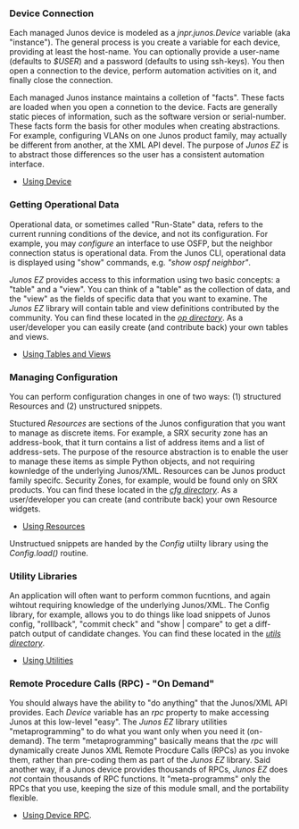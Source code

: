 ### Device Connection

Each managed Junos device is modeled as a _jnpr.junos.Device_ variable (aka "instance").  The general process is you create a variable for each device, providing at least the host-name.  You can optionally provide a user-name (defaults to _$USER_) and a password (defaults to using ssh-keys).  You then open a connection to the device, perform automation activities on it, and finally close the connection.

Each managed Junos instance maintains a colletion of "facts".  These facts are loaded when you open a connetion to the device.  Facts are generally static pieces of information, such as the software version or serial-number.  These facts form the basis for other modules when creating abstractions.  For example, configuring VLANs on one Junos product family, may actually be different from another, at the XML API devel.  The purpose of _Junos EZ_ is to abstract those differences so the user has a consistent automation interface.

* [Using Device](device.md)

### Getting Operational Data

Operational data, or sometimes called "Run-State" data, refers to the current running conditions of the device, and not its configuration.  For example, you may _configure_ an interface to use OSFP, but the neighbor connection status is operational data.  From the Junos CLI, operational data is displayed using "show" commands, e.g. _"show ospf neighbor"_.

_Junos EZ_ provides access to this information using two basic concepts: a "table" and a "view".  You can think of a "table" as the collection of data, and the "view" as the fields of specific data that you want to examine.  The _Junos EZ_ library will contain table and view definitions contributed by the community.  You can find these located in the [_op directory_](../lib/jnpr/junos/op).  As a user/developer you can easily create (and contribute back) your own tables and views.  

* [Using Tables and Views](op/README.md)

### Managing Configuration

You can perform configuration changes in one of two ways: (1) structured Resources and (2) unstructured snippets.

Stuctured _Resources_ are sections of the Junos configuration that you want to manage as discrete items.  For example, a SRX security zone has an address-book, that it turn contains a list of address items and a list of address-sets.  The purpose of the resource abstraction is to enable the user to manage these items as simple Python objects, and not requiring kownledge of the underlying Junos/XML.  Resources can be Junos product family specifc.  Security Zones, for example, would be found only on SRX products.  You can find these located in the [_cfg directory_](../lib/jnpr/junos/cfg).  As a user/developer you can create (and contribute back) your own Resource widgets.

* [Using Resources](cfg/README.md)

Unstructued snippets are handed by the _Config_ utiilty library using the _Config.load()_ routine. 

### Utility Libraries

An application will often want to perform common fucntions, and again wihtout requiring knowledge of the underlying Junos/XML.  The Config library, for example, allows you to do things like load snippets of Junos config, "rolllback", "commit check" and "show | compare" to get a diff-patch output of candidate changes.  You can find these located in the [_utils directory_](../lib/jnpr/junos/utils).

* [Using Utilities](utils/README.md)

### Remote Procedure Calls (RPC) - "On Demand"  

You should always have the ability to "do anything" that the Junos/XML API provides.  Each _Device_ variable has an _rpc_ property to make accessing Junos at this low-level "easy".  The _Junos EZ_ library utilities "metaprogramming" to do what you want only when you need it (on-demand).  The term "metaprogramming" basically means that the _rpc_ will dynamically create Junos XML Remote Procdure Calls (RPCs) as you invoke them, rather than pre-coding them as part of the _Junos EZ_ library.  Said another way, if a Junos device provides thousands of RPCs, _Junos EZ_ does *not* contain thousands of RPC functions.  It "meta-programms" only the RPCs that you use, keeping the size of this module small, and the portability flexible.

* [Using Device RPC](docs/rpcmeta.md).

